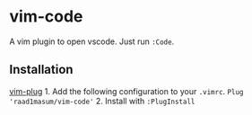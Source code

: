 vim-code
========
A vim plugin to open vscode. Just run `:Code`.

Installation
------------
[vim-plug][]
    1. Add the following configuration to your `.vimrc`.
    ```
    Plug 'raad1masum/vim-code'
    ```
    2. Install with `:PlugInstall`

[vim-plug]: https://github.com/junegunn/vim-plug
